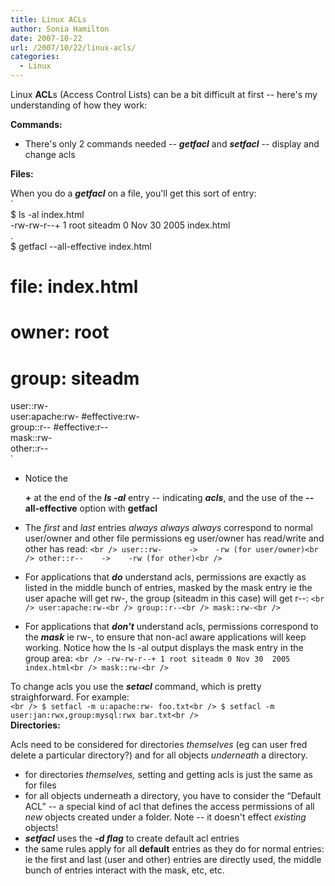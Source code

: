 ```yaml
---
title: Linux ACLs
author: Sonia Hamilton
date: 2007-10-22
url: /2007/10/22/linux-acls/
categories:
  - Linux
---
```

Linux **ACL**s (Access Control Lists) can be a bit difficult at first -- here's my understanding of how they work:

<!--more-->

**Commands:**

  * There's only 2 commands needed -- ***getfacl*** and ***setfacl*** -- display and change acls

**Files:**

When you do a ***getfacl*** on a file, you'll get this sort of entry:  
`<br />
$ ls -al index.html<br />
-rw-rw-r--+ 1 root siteadm 0 Nov 30  2005 index.html<br />
.<br />
$ getfacl --all-effective index.html<br />
# file: index.html<br />
# owner: root<br />
# group: siteadm<br />
user::rw-<br />
user:apache:rw-                 #effective:rw-<br />
group::r--                      #effective:r--<br />
mask::rw-<br />
other::r--<br />
`

  * <!--more-->Notice the 
    
    **+** at the end of the ***ls -al*** entry -- indicating ***acls***, and the use of the **--all-effective** option with **getfacl**
  * The *first* and *last* entries *always always always* correspond to normal user/owner and other file permissions eg user/owner has read/write and other has read:
`<br />
user::rw-      ->    -rw (for user/owner)<br />
other::r--    ->    -rw (for other)<br />
`

  * For applications that ***do*** understand acls, permissions are exactly as listed in the middle bunch of entries, masked by the mask entry ie the user apache will get rw-, the group (siteadm in this case) will get r--:
`<br />
user:apache:rw-<br />
group::r--<br />
mask::rw-<br />
`

  * For applications that ***don't*** understand acls, permissions correspond to the ***mask*** ie rw-, to ensure that non-acl aware applications will keep working. Notice how the ls -al output displays the mask entry in the group area:
`<br />
-rw-rw-r--+ 1 root siteadm 0 Nov 30  2005 index.html<br />
mask::rw-<br />
`</ul> 

To change acls you use the ***setacl*** command, which is pretty straighforward. For example:  
`<br />
$ setfacl -m u:apache:rw- foo.txt<br />
$ setfacl -m user:jan:rwx,group:mysql:rwx bar.txt<br />
`  
**Directories:**

Acls need to be considered for directories *themselves* (eg can user fred delete a particular directory?) and for all objects *underneath* a directory.

  * for directories *themselves,* setting and getting acls is just the same as for files
  * for all objects underneath a directory, you have to consider the &#8220;Default ACL&#8221; -- a special kind of acl that defines the access permissions of all *new* objects created under a folder. Note -- it doesn't effect *existing* objects!
  * ***setfacl*** uses the ***-d flag*** to create default acl entries
  * the same rules apply for all **default** entries as they do for normal entries: ie the first and last (user and other) entries are directly used, the middle bunch of entries interact with the mask, etc, etc.
